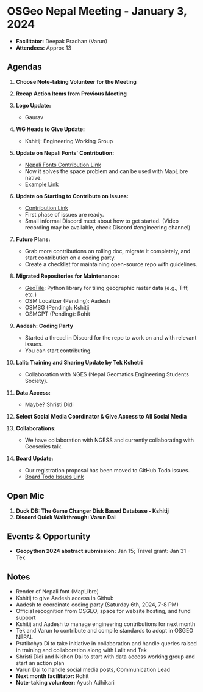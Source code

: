 # OSGeo Nepal Meeting - January 3, 2024

- **Facilitator:** Deepak Pradhan (Varun)
- **Attendees:** Approx 13

## Agendas

1. **Choose Note-taking Volunteer for the Meeting**
   
2. **Recap Action Items from Previous Meeting**

3. **Logo Update:**
   - Gaurav

4. **WG Heads to Give Update:**
   - Kshitij: Engineering Working Group 

5. **Update on Nepali Fonts' Contribution:**
   - [Nepali Fonts Contribution Link](https://github.com/wipfli/maplibre-precomposed-i18n/)
   - Now it solves the space problem and can be used with MapLibre native.
   - [Example Link](https://wipfli.github.io/maplibre-precomposed-i18n/examples/global/#map=11.92/27.70187/85.25517&language=ne)

6. **Update on Starting to Contribute on Issues:**
   - [Contribution Link](https://github.com/osgeonepal/RollingConvo)
   - First phase of issues are ready.
   - Small informal Discord meet about how to get started. (Video recording may be available, check Discord #engineering channel)

7. **Future Plans:**
   - Grab more contributions on rolling doc, migrate it completely, and start contribution on a coding party.
   - Create a checklist for maintaining open-source repo with guidelines.

8. **Migrated Repositories for Maintenance:**
   - [GeoTile](https://github.com/osgeonepal/raster-tile-server): Python library for tiling geographic raster data (e.g., Tiff, etc.)
   - OSM Localizer (Pending): Aadesh
   - OSMSG (Pending): Kshitij
   - OSMGPT (Pending): Rohit

9. **Aadesh: Coding Party**
   - Started a thread in Discord for the repo to work on and with relevant issues.
   - You can start contributing.

10. **Lalit: Training and Sharing Update by Tek Kshetri**
    - Collaboration with NGES (Nepal Geomatics Engineering Students Society).
    
11. **Data Access:**
    - Maybe? Shristi Didi
    
12. **Select Social Media Coordinator & Give Access to All Social Media**
    
13. **Collaborations:**
    - We have collaboration with NGESS and currently collaborating with Geoseries talk.
    
14. **Board Update:**
    - Our registration proposal has been moved to GitHub Todo issues.
    - [Board Todo Issues Link](https://git.osgeo.org/gitea/osgeo/todo/issues/162)

## Open Mic

1. **Duck DB: The Game Changer Disk Based Database - Kshitij**
2. **Discord Quick Walkthrough: Varun Dai**

## Events & Opportunity

- **Geopython 2024 abstract submission:** Jan 15; Travel grant: Jan 31 - Tek

## Notes

- Render of Nepali font (MapLibre)
- Kshitij to give Aadesh access in Github
- Aadesh to coordinate coding party (Saturday 6th, 2024, 7-8 PM)
- Official recognition from OSGEO, space for website hosting, and fund support
- Kshitij and Aadesh to manage engineering contributions for next month
- Tek and Varun to contribute and compile standards to adopt in OSGEO NEPAL
- Pratikchya Di to take initiative in collaboration and handle queries raised in training and collaboration along with 
  Lalit and Tek
- Shristi Didi and Nishon Dai to start with data access working group and start an action plan
- Varun Dai to handle social media posts, Communication Lead
- **Next month facilitator:** Rohit
- **Note-taking volunteer:** Ayush Adhikari
